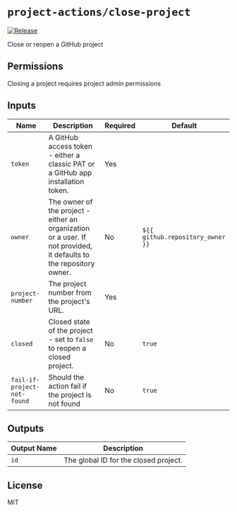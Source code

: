 # `project-actions/close-project`

[![Release](https://img.shields.io/github/v/release/dsanders11/project-actions?color=blue)](https://github.com/dsanders11/project-actions/releases)

Close or reopen a GitHub project

## Permissions

Closing a project requires project admin permissions

## Inputs

| Name           | Description                                                | Required | Default             |
| -------------- | ---------------------------------------------------------- | -------- | ------------------- |
| `token`       | A GitHub access token - either a classic PAT or a GitHub app installation token. | Yes      |                                              |
| `owner`       | The owner of the project - either an organization or a user. If not provided, it defaults to the repository owner. | No       | `${{ github.repository_owner }}`           |
| `project-number` | The project number from the project's URL.         | Yes      |                                              |
| `closed`       | Closed state of the project - set to `false` to reopen a closed project. | No       | `true`              |
| `fail-if-project-not-found` | Should the action fail if the project is not found | No      | `true` |

## Outputs

| Output Name   | Description                                        |
|---------------|----------------------------------------------------|
| `id`          | The global ID for the closed project.              |

## License

MIT
